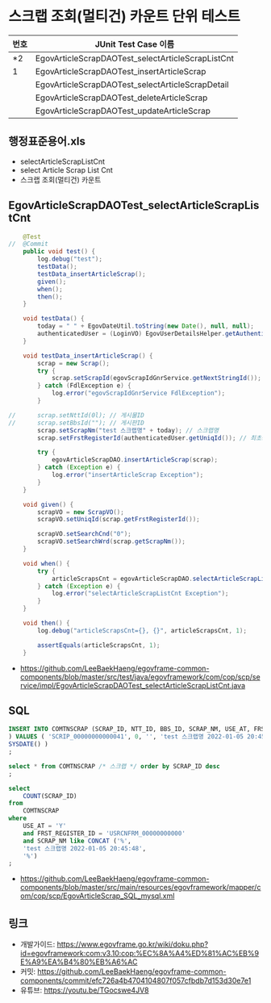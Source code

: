 # 스크랩 조회(멀티건) 카운트 단위 테스트

|번호|JUnit Test Case 이름|
|-|-|
|*2|EgovArticleScrapDAOTest_selectArticleScrapListCnt|
|1|EgovArticleScrapDAOTest_insertArticleScrap|
||EgovArticleScrapDAOTest_selectArticleScrapDetail|
||EgovArticleScrapDAOTest_deleteArticleScrap|
||EgovArticleScrapDAOTest_updateArticleScrap|

## 행정표준용어.xls

- selectArticleScrapListCnt
- select Article Scrap List Cnt
- 스크랩 조회(멀티건) 카운트

## EgovArticleScrapDAOTest_selectArticleScrapListCnt

```java
	@Test
//	@Commit
	public void test() {
		log.debug("test");
		testData();
		testData_insertArticleScrap();
		given();
		when();
		then();
	}

	void testData() {
		today = " " + EgovDateUtil.toString(new Date(), null, null);
		authenticatedUser = (LoginVO) EgovUserDetailsHelper.getAuthenticatedUser();
	}

	void testData_insertArticleScrap() {
		scrap = new Scrap();
		try {
			scrap.setScrapId(egovScrapIdGnrService.getNextStringId());
		} catch (FdlException e) {
			log.error("egovScrapIdGnrService FdlException");
		}

//		scrap.setNttId(0l); // 게시물ID
//		scrap.setBbsId(""); // 게시판ID
		scrap.setScrapNm("test 스크랩명" + today); // 스크랩명
		scrap.setFrstRegisterId(authenticatedUser.getUniqId()); // 최초등록자ID

		try {
			egovArticleScrapDAO.insertArticleScrap(scrap);
		} catch (Exception e) {
			log.error("insertArticleScrap Exception");
		}
	}

	void given() {
		scrapVO = new ScrapVO();
		scrapVO.setUniqId(scrap.getFrstRegisterId());

		scrapVO.setSearchCnd("0");
		scrapVO.setSearchWrd(scrap.getScrapNm());
	}

	void when() {
		try {
			articleScrapsCnt = egovArticleScrapDAO.selectArticleScrapListCnt(scrapVO);
		} catch (Exception e) {
			log.error("selectArticleScrapListCnt Exception");
		}
	}

	void then() {
		log.debug("articleScrapsCnt={}, {}", articleScrapsCnt, 1);

		assertEquals(articleScrapsCnt, 1);
	}
```

- https://github.com/LeeBaekHaeng/egovframe-common-components/blob/master/src/test/java/egovframework/com/cop/scp/service/impl/EgovArticleScrapDAOTest_selectArticleScrapListCnt.java

## SQL

```sql
INSERT INTO COMTNSCRAP (SCRAP_ID, NTT_ID, BBS_ID, SCRAP_NM, USE_AT, FRST_REGISTER_ID, FRST_REGIST_PNTTM 
) VALUES ( 'SCRIP_00000000000041', 0, '', 'test 스크랩명 2022-01-05 20:45:48', 'Y', 'USRCNFRM_00000000000', 
SYSDATE() )
;

select * from COMTNSCRAP /* 스크랩 */ order by SCRAP_ID desc
;

select
    COUNT(SCRAP_ID)
from
    COMTNSCRAP
where
    USE_AT = 'Y'
    and FRST_REGISTER_ID = 'USRCNFRM_00000000000'
    and SCRAP_NM like CONCAT ('%',
    'test 스크랩명 2022-01-05 20:45:48',
    '%')
;
```

- https://github.com/LeeBaekHaeng/egovframe-common-components/blob/master/src/main/resources/egovframework/mapper/com/cop/scp/EgovArticleScrap_SQL_mysql.xml

## 링크

- 개발가이드: https://www.egovframe.go.kr/wiki/doku.php?id=egovframework:com:v3.10:cop:%EC%8A%A4%ED%81%AC%EB%9E%A9%EA%B4%80%EB%A6%AC
- 커밋: https://github.com/LeeBaekHaeng/egovframe-common-components/commit/efc726a4b4704104807f057cfbdb7d153d30e7e1
- 유튜브: https://youtu.be/TGocswe4JV8
